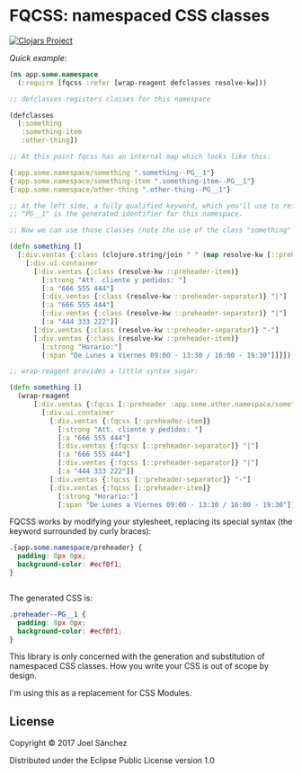 # FQCSS: namespaced CSS classes

[![Clojars Project](https://img.shields.io/clojars/v/fqcss.svg)](https://clojars.org/fqcss)

*Quick example*:

```Clojure
(ns app.some.namespace
  (:require [fqcss :refer [wrap-reagent defclasses resolve-kw]))

;; defclasses registers classes for this namespace

(defclasses
  [:something
   :something-item
   :other-thing])

;; At this point fqcss has an internal map which looks like this:

{:app.some.namespace/something ".something--PG__1"}
{:app.some.namespace/something-item ".something-item--PG__1"}
{:app.some.namespace/other-thing ".other-thing--PG__1"}

;; At the left side, a fully qualified keyword, which you'll use to refer to the unique class at the right.
;; "PG__1" is the generated identifier for this namespace.

;; Now we can use those classes (note the use of the class "something" from the namespace "app.some.other.namespace"):

(defn something []
  [:div.ventas {:class (clojure.string/join " " (map resolve-kw [::preheader :app.some.other.namespace/something])}
    [:div.ui.container
      [:div.ventas {:class (resolve-kw ::preheader-item)}
        [:strong "Att. cliente y pedidos: "]
        [:a "666 555 444"]
        [:div.ventas {:class (resolve-kw ::preheader-separator)} "|"]
        [:a "666 555 444"]
        [:div.ventas {:class (resolve-kw ::preheader-separator)} "|"]
        [:a "444 333 222"]]
      [:div.ventas {:class (resolve-kw ::preheader-separator)} "-"]
      [:div.ventas {:class (resolve-kw ::preheader-item)}
        [:strong "Horario:"]
        [:span "De Lunes a Viernes 09:00 - 13:30 / 16:00 - 19:30"]]]])

;; wrap-reagent provides a little syntax sugar:

(defn something []
  (wrap-reagent
      [:div.ventas {:fqcss [::preheader :app.some.other.namespace/something]}
        [:div.ui.container
          [:div.ventas {:fqcss [::preheader-item]}
            [:strong "Att. cliente y pedidos: "]
            [:a "666 555 444"]
            [:div.ventas {:fqcss [::preheader-separator]} "|"]
            [:a "666 555 444"]
            [:div.ventas {:fqcss [::preheader-separator]} "|"]
            [:a "444 333 222"]]
          [:div.ventas {:fqcss [::preheader-separator]} "-"]
          [:div.ventas {:fqcss [::preheader-item]}
            [:strong "Horario:"]
            [:span "De Lunes a Viernes 09:00 - 13:30 / 16:00 - 19:30"]]]]))


```

FQCSS works by modifying your stylesheet, replacing its special syntax (the keyword surrounded by curly braces):

```CSS
.{app.some.namespace/preheader} {
  padding: 8px 0px;
  background-color: #ecf0f1;
}
```

```Clojure

```

The generated CSS is:

```CSS
.preheader--PG__1 {
  padding: 8px 0px;
  background-color: #ecf0f1;
}
```


This library is only concerned with the generation and substitution of namespaced CSS classes. How you write your CSS is out of scope by design.

I'm using this as a replacement for CSS Modules.

## License

Copyright © 2017 Joel Sánchez

Distributed under the Eclipse Public License version 1.0
